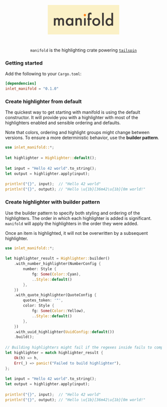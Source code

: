 <p align="center">
  <img src="assets/manifold.png" width="230"/>
</p>

#                                                                                                                                                                                                                                                                                                                                                                    

<p align="center">
<code>manifold</code> is the highlighting crate powering <code><a href="https://github.com/bensadeh/tailspin">tailspin</a></code>
</p>

### Getting started

Add the following to your `Cargo.toml`:

```toml
[dependencies]
inlet_manifold = "0.1.0"
```

### Create highlighter from default

The quickest way to get starting with manifold is using the default constructor. It will provide you with a highlighter
with most of the highlighters enabled and sensible ordering and defaults.

Note that colors, ordering and highlight groups might change between versions. To ensure a more deterministic behavior,
use the **builder pattern**.

```rust
use inlet_manifold::*;

let highlighter = Highlighter::default();

let input = "Hello 42 world".to_string();
let output = highlighter.apply(input);

println!("{}", input);  // "Hello 42 world"
println!("{}", output); // "Hello \u{1b}[36m42\u{1b}[0m world!"
```

### Create highlighter with builder pattern

Use the builder pattern to specify both styling and ordering of the highlighters. The order in which each highlighter is
added is significant. `manifold` will apply the highlighters in the order they were added.

Once an item is highlighted, it will not be overwritten by a subsequent highlighter.

```rust 
use inlet_manifold::*;

let highlighter_result = Highlighter::builder()
    .with_number_highlighter(NumberConfig {
        number: Style {
            fg: Some(Color::Cyan),
            ..Style::default()
        },
    })
    .with_quote_highlighter(QuoteConfig {
        quotes_token: '"',
        color: Style {
            fg: Some(Color::Yellow),
            ..Style::default()
        },
    })
    .with_uuid_highlighter(UuidConfig::default())
    .build();

// Building highlighters might fail if the regexes inside fails to compile
let highlighter = match highlighter_result {
    Ok(h) => h,
    Err(_) => panic!("Failed to build highlighter"),
};

let input = "Hello 42 world".to_string();
let output = highlighter.apply(input);

println!("{}", input);  // "Hello 42 world"
println!("{}", output); // "Hello \u{1b}[36m42\u{1b}[0m world!"
```

